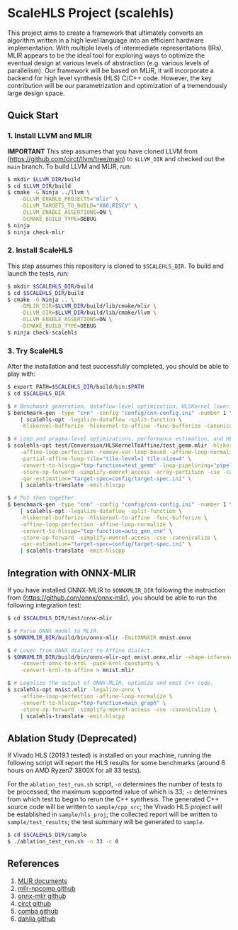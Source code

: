 # ScaleHLS Project (scalehls)

This project aims to create a framework that ultimately converts an algorithm written in a high level language into an efficient hardware implementation. With multiple levels of intermediate representations (IRs), MLIR appears to be the ideal tool for exploring ways to optimize the eventual design at various levels of abstraction (e.g. various levels of parallelism). Our framework will be based on MLIR, it will incorporate a backend for high level synthesis (HLS) C/C++ code. However, the key contribution will be our parametrization and optimization of a tremendously large design space.

## Quick Start
### 1. Install LLVM and MLIR
**IMPORTANT** This step assumes that you have cloned LLVM from (https://github.com/circt/llvm/tree/main) to `$LLVM_DIR` and checked out the `main` branch. To build LLVM and MLIR, run:
```sh
$ mkdir $LLVM_DIR/build
$ cd $LLVM_DIR/build
$ cmake -G Ninja ../llvm \
    -DLLVM_ENABLE_PROJECTS="mlir" \
    -DLLVM_TARGETS_TO_BUILD="X86;RISCV" \
    -DLLVM_ENABLE_ASSERTIONS=ON \
    -DCMAKE_BUILD_TYPE=DEBUG
$ ninja
$ ninja check-mlir
```

### 2. Install ScaleHLS
This step assumes this repository is cloned to `$SCALEHLS_DIR`. To build and launch the tests, run:
```sh
$ mkdir $SCALEHLS_DIR/build
$ cd $SCALEHLS_DIR/build
$ cmake -G Ninja .. \
    -DMLIR_DIR=$LLVM_DIR/build/lib/cmake/mlir \
    -DLLVM_DIR=$LLVM_DIR/build/lib/cmake/llvm \
    -DLLVM_ENABLE_ASSERTIONS=ON \
    -DCMAKE_BUILD_TYPE=DEBUG
$ ninja check-scalehls
```

### 3. Try ScaleHLS
After the installation and test successfully completed, you should be able to play with:
```sh
$ export PATH=$SCALEHLS_DIR/build/bin:$PATH
$ cd $SCALEHLS_DIR

$ # Benchmark generation, dataflow-level optimization, HLSKernel lowering and bufferization.
$ benchmark-gen -type "cnn" -config "config/cnn-config.ini" -number 1 \
    | scalehls-opt -legalize-dataflow -split-function \
    -hlskernel-bufferize -hlskernel-to-affine -func-bufferize -canonicalize

$ # Loop and pragma-level optimizations, performance estimation, and HLS C++ code generation.
$ scalehls-opt test/Conversion/HLSKernelToAffine/test_gemm.mlir -hlskernel-to-affine \
    -affine-loop-perfection -remove-var-loop-bound -affine-loop-normalize \
    -partial-affine-loop-tile="tile-level=1 tile-size=4" \
    -convert-to-hlscpp="top-function=test_gemm" -loop-pipelining="pipeline-level=1" \
    -store-op-forward -simplify-memref-access -array-partition -cse -canonicalize \
    -qor-estimation="target-spec=config/target-spec.ini" \
    | scalehls-translate -emit-hlscpp

$ # Put them together.
$ benchmark-gen -type "cnn" -config "config/cnn-config.ini" -number 1 \
    | scalehls-opt -legalize-dataflow -split-function \
    -hlskernel-bufferize -hlskernel-to-affine -func-bufferize \
    -affine-loop-perfection -affine-loop-normalize \
    -convert-to-hlscpp="top-function=auto_gen_cnn" \
    -store-op-forward -simplify-memref-access -cse -canonicalize \
    -qor-estimation="target-spec=config/target-spec.ini" \
    | scalehls-translate -emit-hlscpp
```

## Integration with ONNX-MLIR
If you have installed ONNX-MLIR to `$ONNXMLIR_DIR` following the instruction from (https://github.com/onnx/onnx-mlir), you should be able to run the following integration test:
```sh
$ cd $SCALEHLS_DIR/test/onnx-mlir

$ # Parse ONNX model to MLIR.
$ $ONNXMLIR_DIR/build/bin/onnx-mlir -EmitONNXIR mnist.onnx

$ # Lower from ONNX dialect to Affine dialect.
$ $ONNXMLIR_DIR/build/bin/onnx-mlir-opt mnist.onnx.mlir -shape-inference \
    -convert-onnx-to-krnl -pack-krnl-constants \
    -convert-krnl-to-affine > mnist.mlir

$ # Legalize the output of ONNX-MLIR, optimize and emit C++ code.
$ scalehls-opt mnist.mlir -legalize-onnx \
    -affine-loop-perfection -affine-loop-normalize \
    -convert-to-hlscpp="top-function=main_graph" \
    -store-op-forward -simplify-memref-access -cse -canonicalize \
    | scalehls-translate -emit-hlscpp
```

## Ablation Study (Deprecated)
If Vivado HLS (2019.1 tested) is installed on your machine, running the following script will report the HLS results for some benchmarks (around 8 hours on AMD Ryzen7 3800X for all 33 tests).

For the `ablation_test_run.sh` script, `-n` determines the number of tests to be processed, the maximum supported value of which is 33; `-c` determines from which test to begin to rerun the C++ synthesis. The generated C++ source code will be written to `sample/cpp_src`; the Vivado HLS project will be established in `sample/hls_proj`; the collected report will be written to `sample/test_results`; the test summary will be generated to `sample`.
```sh
$ cd $SCALEHLS_DIR/sample
$ ./ablation_test_run.sh -n 33 -c 0
```

## References
1. [MLIR documents](https://mlir.llvm.org)
2. [mlir-npcomp github](https://github.com/llvm/mlir-npcomp)
3. [onnx-mlir github](https://github.com/onnx/onnx-mlir)
4. [circt github](https://github.com/llvm/circt)
5. [comba github](https://github.com/zjru/COMBA)
6. [dahlia github](https://github.com/cucapra/dahlia)
